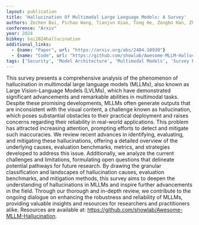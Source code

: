 ```yaml
---
layout: publication
title: 'Hallucination Of Multimodal Large Language Models: A Survey'
authors: Zechen Bai, Pichao Wang, Tianjun Xiao, Tong He, Zongbo Han, Zheng Zhang, Mike Zheng Shou
conference: "Arxiv"
year: 2024
bibkey: bai2024hallucination
additional_links:
  - {name: "Paper", url: "https://arxiv.org/abs/2404.18930"}
  - {name: "Code", url: "https://github.com/showlab/Awesome-MLLM-Hallucination"}
tags: ['Security', 'Model Architecture', 'Multimodal Models', 'Survey Paper', 'Reinforcement Learning', 'TACL', 'Has Code', 'ACL', 'Prompting', 'Applications', 'Attention Mechanism']
---
```

This survey presents a comprehensive analysis of the phenomenon of
hallucination in multimodal large language models (MLLMs), also known as Large
Vision-Language Models (LVLMs), which have demonstrated significant
advancements and remarkable abilities in multimodal tasks. Despite these
promising developments, MLLMs often generate outputs that are inconsistent with
the visual content, a challenge known as hallucination, which poses substantial
obstacles to their practical deployment and raises concerns regarding their
reliability in real-world applications. This problem has attracted increasing
attention, prompting efforts to detect and mitigate such inaccuracies. We
review recent advances in identifying, evaluating, and mitigating these
hallucinations, offering a detailed overview of the underlying causes,
evaluation benchmarks, metrics, and strategies developed to address this issue.
Additionally, we analyze the current challenges and limitations, formulating
open questions that delineate potential pathways for future research. By
drawing the granular classification and landscapes of hallucination causes,
evaluation benchmarks, and mitigation methods, this survey aims to deepen the
understanding of hallucinations in MLLMs and inspire further advancements in
the field. Through our thorough and in-depth review, we contribute to the
ongoing dialogue on enhancing the robustness and reliability of MLLMs,
providing valuable insights and resources for researchers and practitioners
alike. Resources are available at:
https://github.com/showlab/Awesome-MLLM-Hallucination.

